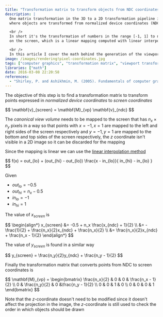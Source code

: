 ```yaml
---
title: "Transformation matrix to transform objects from NDC coordinates to screen coordinates (viewport transform)"
description: |
  One matrix transformation in the 3D to a 2D transformation pipeline is the viewport transform
  where objects are transformed from normalized device coordinates (NDC) to screen coordinates (SC).

  <br />
  In short it's the transformation of numbers in the range [-1, 1] to numbers corresponding to pixels
  on the screen, which is a linear mapping computed with linear interpolation.

  <br />
  In this article I cover the math behind the generation of the viewport transformation matrix.
image: /images/rendering!pixel-coordinates.jpg
tags: ["computer graphics", "transformation matrix", "viewport transform", "3d", "2d"]
libraries: ["math"]
date: 2016-03-08 22:20:58
references:
  - "Shirley, P. and Ashikhmin, M. (2005). Fundamentals of computer graphics. Wellesley, Mass.: AK Peters."
---
```


The objective of this step is to find a transformation matrix to transform points expressed in *normalized device coordinates* to *screen coordinates*

<div>$$
\mathbf{v}_{screen} = \mathbf{M}_{vp} \mathbf{v}_{ndc}
$$</div>

The  *canonical view volume* needs to be mapped to the screen that has $n_x \times n_y$ pixels in a way so that points with $x = -1, x = 1$ are mapped to the left and right sides of the screen respectively and $y = -1, y = 1$ are mapped to the bottom and top sides of the screen respectively, the $z$ coordinate isn't visible in a 2D image so it can be discarded for the mapping

Since the mapping is linear we can use the [linear interpolation method](https://www.wikiwand.com/en/Linear_interpolation)

<div>$$
f(x) = out_{lo} + (out_{hi} - out_{lo}) \frac{x - in_{lo}}{ in_{hi} - in_{lo} }
$$</div>

Given

- $out_{lo} = -0.5$
- $out_{hi} = n_x - 0.5$
- $in_{lo} = -1$
- $in_{hi} = 1$

The value of $x_{screen}$ is

<div>$$
\begin{align*}
x_{screen} &= -0.5 + n_x \frac{x_{ndc} + 1}{2} \\
&= -\frac{1}{2} + \frac{n_x}{2}x_{ndc} + \frac{n_x}{2} \\
&= \frac{n_x}{2}x_{ndc} + \frac{n_x - 1}{2}
\end{align*}
$$</div>

The value of $y_{screen}$ is found in a similar way

<div>$$
y_{screen} = \frac{n_y}{2}y_{ndc} + \frac{n_y - 1}{2}
$$</div>

Finally the transformation matrix that converts points from NDC to screen coordinates is

<div>$$
\mathbf{M}_{vp} = \begin{bmatrix}
\frac{n_x}{2} & 0 & 0 & \frac{n_x - 1}{2} \\
0 & \frac{n_y}{2} & 0 &\frac{n_y - 1}{2} \\
0 & 0 & 1 & 0 \\
0 & 0 & 0 & 1
\end{bmatrix}
$$</div>

Note that the $z$-coordinate doesn't need to be modified since it doesn't affect the projection in the image, the $z$-coordinate is still used to check the order in which objects should be drawn

